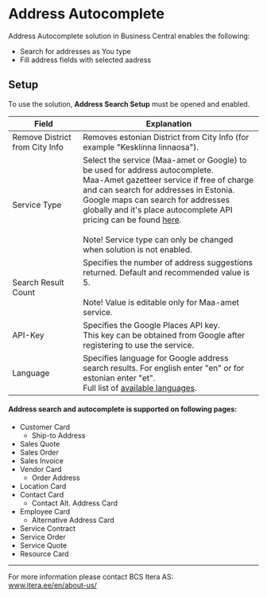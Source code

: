 # Address Autocomplete
Address Autocomplete solution in Business Central enables the following: 
- Search for addresses as You type
- Fill address fields with selected aadress


## Setup
To use the solution, **Address Search Setup** must be opened and enabled.
  
  
|Field|Explanation|
|---|---| 
| Remove District from City Info | Removes estonian District from City Info (for example "Kesklinna linnaosa"). |
| Service Type | Select the service (Maa-amet or Google) to be used for address autocomplete.<br>Maa-Amet gazetteer service if free of charge and can search for addresses in Estonia.<br>Google maps can search for addresses globally and it's place autocomplete API pricing can be found <a href="https://mapsplatform.google.com/pricing/" target="_blank">here</a>.<br><br>Note! Service type can only be changed when solution is not enabled. |
| Search Result Count | Specifies the number of address suggestions returned. Default and recommended value is 5. <br><br>Note! Value is editable only for Maa-amet service. |
| API-Key | Specifies the Google Places API key.<br>This key can be obtained from Google after registering to use the service. |
| Language | Specifies language for Google address search results. For english enter "en" or for estonian enter "et".<br>Full list of <a href="https://developers.google.com/maps/faq#languagesupport" target="_blank">available languages</a>.|
  
  
#### Address search and autocomplete is supported on following pages:
- Customer Card
  - Ship-to Address
- Sales Quote
- Sales Order
- Sales Invoice
- Vendor Card
  - Order Address
- Location Card
- Contact Card
  - Contact Alt. Address Card
- Employee Card
  - Alternative Address Card
- Service Contract
- Service Order
- Service Quote
- Resource Card
  
  
---

For more information please contact BCS Itera AS:  
<a href="https://www.itera.ee/en/about-us/" target="_blank">www.itera.ee/en/about-us/</a>
